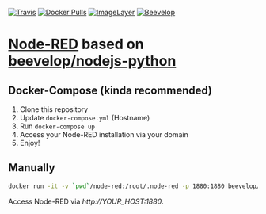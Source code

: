 [![Travis](https://img.shields.io/travis/beevelop/docker-node-red.svg?style=flat-square)](https://travis-ci.org/beevelop/docker-node-red)
[![Docker Pulls](https://img.shields.io/docker/pulls/beevelop/node-red.svg?style=flat-square)](https://links.beevelop.com/d-node-red)
[![ImageLayer](https://badge.imagelayers.io/beevelop/node-red:latest.svg)](https://imagelayers.io/?images=beevelop/node-red:latest)
[![Beevelop](https://links.beevelop.com/honey-badge)](https://beevelop.com)

# [Node-RED](http://nodered.org/) based on [beevelop/nodejs-python](https://github.com/beevelop/docker-nodejs-python)

## Docker-Compose (kinda recommended)
1. Clone this repository
2. Update `docker-compose.yml` (Hostname)
3. Run `docker-compose up`
4. Access your Node-RED installation via your domain
5. Enjoy!

## Manually
```bash
docker run -it -v `pwd`/node-red:/root/.node-red -p 1880:1880 beevelop/node-red
```

Access Node-RED via *http://YOUR_HOST:1880*.
